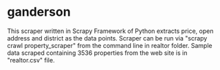 # ganderson
This scraper written in Scrapy Framework of Python extracts price, open address and district as the data points.  Scraper can be run via "scrapy crawl property_scraper" from the command line in realtor folder.  Sample data scraped containing 3536 properties from the web site is in "realtor.csv" file.
